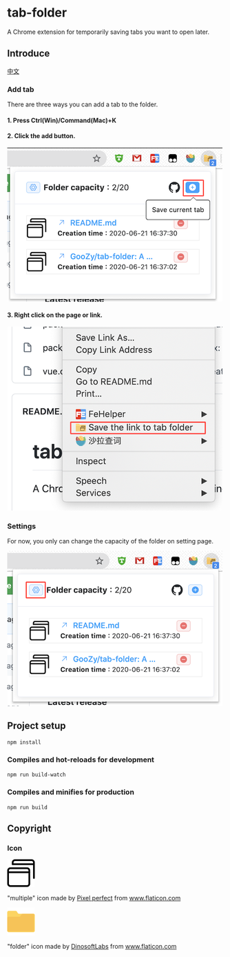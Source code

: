 # tab-folder

A Chrome extension for temporarily saving tabs you want to open later.

## Introduce

[中文](https://goozy.github.io/post/introduce-my-first-chrome-extension/)

### Add tab

There are three ways you can add a tab to the folder.

#### 1. Press Ctrl(Win)/Command(Mac)+K

#### 2. Click the add button.
![add](images/add.png)

#### 3. Right click on the page or link.
![right-click](images/right-click.png)

### Settings

For now, you only can change the capacity of the folder on setting page.

![setting](images/setting.png)

## Project setup
```
npm install
```

### Compiles and hot-reloads for development
```
npm run build-watch
```

### Compiles and minifies for production
```
npm run build
```

## Copyright

### Icon

![multiple](src/assets/multiple.png)

"multiple" icon made by <a href="https://icon54.com/" title="Pixel perfect">Pixel perfect</a> from <a href="https://www.flaticon.com/" title="Flaticon"> www.flaticon.com</a>

![folder](src/assets/folder.png)

"folder" icon made by <a href="https://www.flaticon.com/authors/dinosoftlabs" title="DinosoftLabs">DinosoftLabs</a> from <a href="https://www.flaticon.com/" title="Flaticon">www.flaticon.com</a>

